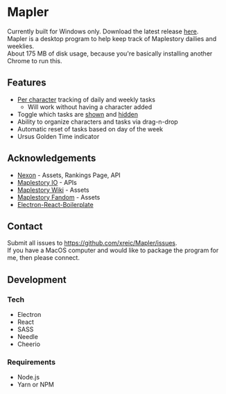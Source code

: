 # Mapler

Currently built for Windows only. Download the latest release [here](https://github.com/xreic/Mapler/releases). \
Mapler is a desktop program to help keep track of Maplestory dailies and weeklies. \
About 175 MB of disk usage, because you're basically installing another Chrome to run this.

## Features

- [Per character](https://uc59ea92a731f9d76a2c8da69637.previews.dropboxusercontent.com/p/thumb/ABB-hR147du33yoNgO9ooy7upNgXGe3C82lN2aufY3fEOHwkaxTl4McowhnXkUlSSJzUbgiNII0fpEZbTb3DAkf4n2MX11vx52rDz0-Ep1eNg6OxsAwYz01nznE-4nxgObyCeZn240m-XhGRfbIzQ55y4UKR4UX0dOAP-mFA9bkytKuS--uwiaZP9Q5U5MqiAW9oMp4LPMNpcT71B8wGrrDpsxyud5tagmXleimIYqnSV7WBhA_rJYrGL8K4Cpp5qg9mUF_PgsixGg_IpdA1d0LS67bqloa-BZt09jUMPfsWgFNDdzFqaLPnHdA9xI7lCwTPJC0vHykUPRYeaiFWD71gVUNP6TZTSDwFjE0G8eayQGILmpFymaZbOw-xsZNR95Twd2FVsfG-29Ft3FuTjFLj/p.png?fv_content=true&size_mode=5) tracking of daily and weekly tasks
  - Will work without having a character added
- Toggle which tasks are [shown](https://uc83bffe78ed70a7f872b479f9db.previews.dropboxusercontent.com/p/thumb/ABAUngAajxXmvQ4-x8YT9xUwwT4_VY3EwwbaS-M9FI__c6nFOH4NDHWDYLDAKstswhSpRhBqMd-7W9Ik_Q2i4LzuEPrRY-GkUvoW9F8gNqWqIz22LHjf-ZStCoEwz9ZwXjjQ_9EJ2cZWSogaQ6EueN-3dajO5Sy9qTJdSkp6zWA7dt7mhprlYYAGSEclJ778350IOb7Pvm-PcRyzs2XFQqHDW3reWSBu-EurGqOKfKIRDqWBj_4Npysvtiqc0sC9FWqSNuMn6SD5qR_Gsa4bDEarisyC3gmLMWSNSgimp5RgpBdBghSsBAB_s46qo7tqlonqejLdd8u086Vaumi17yfwDYj6fift1tJGuH9H7Kyxpw-Bokekt-BqGogUHiXBDQbZQ_oge3a_qSNOciyf4nMC/p.png?fv_content=true&size_mode=5) and [hidden](https://uc3f78bd8440e8978e09634cc048.previews.dropboxusercontent.com/p/thumb/ABCi2f6Uz5mWtlWCWB2HhrRliiTStzMIe32AMyC-HYDsDLlfuDAS5FrVZp-JVNP8WotkSnmaRzxWBDeCZbg_iad7NfWj3X2lQW8indXGRkngdvx9GhLt8gRmvl6ZxHWkqOuzD3oexINiHUxZsW_L3vMa0zeMLCJctCA2YcQAFHdaj7F7wjWlOX8EYdq5HUtjkqfp_RTT17FRwuZ0oWijIa6wcWm6F_emEExtW0jVhE9XNyVq7IeJGkjJp11j99LPqL-4Le54r6zoeVZfrOTka_3ATn6Xp-kE5oi3_qPWUr76J2xn_WV8FOYvIwynTqrZfSMW2Y-IljexH-6rIWP9tYx77tbrPZ3kcrHLxOYLhEetuDuY_1jxSwoRgC-nM02v2o56T2-4Qzb-10wXVw5biOfC/p.png?fv_content=true&size_mode=5)
- Ability to organize characters and tasks via drag-n-drop
- Automatic reset of tasks based on day of the week
- Ursus Golden Time indicator

## Acknowledgements

- [Nexon](https://maplestory.nexon.net/) - Assets, Rankings Page, API
- [Maplestory IO](https://maplestory.io/) - APIs
- [Maplestory Wiki](https://maplestory.wiki/) - Assets
- [Maplestory Fandom](https://maplestory.fandom.com/wiki/MapleStory:Main_Page) - Assets
- [Electron-React-Boilerplate](https://github.com/electron-react-boilerplate/electron-react-boilerplate)

## Contact

Submit all issues to https://github.com/xreic/Mapler/issues. \
If you have a MacOS computer and would like to package the program for me, then please connect.

## Development

### Tech

- Electron
- React
- SASS
- Needle
- Cheerio

### Requirements

- Node.js
- Yarn or NPM
